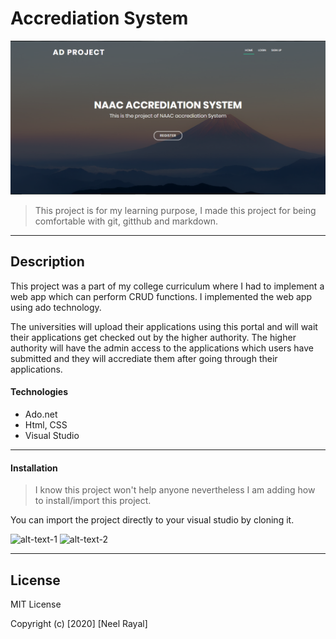 # Accrediation System

![Home page](https://github.com/Neelrayal/AccrediationSystem/blob/master/AD_Project2/img/home.PNG)

> This project is for my learning purpose, I made this project for being comfortable with git, gitthub and markdown.

---

## Description
This project was a part of my college curriculum where I had to implement a web app which can perform CRUD functions. I implemented the web app using ado technology.

The universities will upload their applications using this portal and will wait their applications get checked out by the higher authority. The higher authority will have the admin access  to the applications which users have submitted and they will accrediate them after going through their applications.

#### Technologies

- Ado.net
- Html, CSS
- Visual Studio

---

#### Installation
> I know this project won't help anyone nevertheless I am adding how to install/import this project.

<p>
You can import the project directly to your visual studio by cloning it. 
</p>

![alt-text-1](img/i11.png "First") ![alt-text-2](img/i2.png "Second")



---


## License

MIT License

Copyright (c) [2020] [Neel Rayal]
